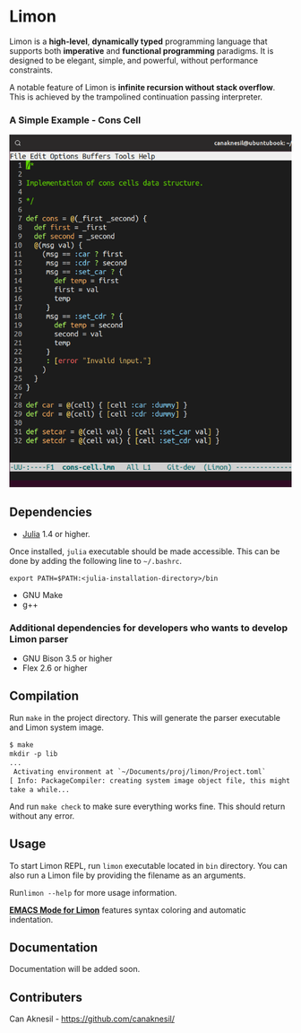 # Limon

Limon is a **high-level**, **dynamically typed** programming
language that supports both **imperative** and **functional programming**
paradigms. It is designed to be elegant, simple, and powerful, without
performance constraints. 

A notable feature of Limon is **infinite recursion without stack
overflow**. This is achieved by the trampolined continuation passing
interpreter. 

### A Simple Example - Cons Cell

![Cons Cell Code Example](docs/images/cons-cell-example-crop.png)

## Dependencies

- [Julia](https://julialang.org/) 1.4 or higher. 

Once installed, `julia`
executable should be made accessible. This can be done by adding the
following line to `~/.bashrc`.

```
export PATH=$PATH:<julia-installation-directory>/bin
```

- GNU Make
- g++

### Additional dependencies for developers who wants to develop Limon parser

- GNU Bison 3.5 or higher
- Flex 2.6 or higher

## Compilation

Run `make` in the project directory. This will generate the parser
executable and Limon system image.

```
$ make
mkdir -p lib
...
 Activating environment at `~/Documents/proj/limon/Project.toml`
[ Info: PackageCompiler: creating system image object file, this might take a while...
```

And run `make check` to make sure everything works fine. This should
return without any error.

## Usage

To start Limon REPL, run `limon` executable located in `bin`
directory. You can also run a Limon file by providing the filename as
an arguments.

Run`limon --help` for more usage information. 

**[EMACS Mode for Limon](https://github.com/canaknesil/limon-mode.el)** 
features syntax coloring and automatic indentation.

## Documentation

Documentation will be added soon.

## Contributers

Can Aknesil - <https://github.com/canaknesil/>
